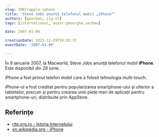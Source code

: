 ```yaml
---
slug: 2007/apple-iphone
title: 'Steve Jobs anunță telefonul mobil „iPhone”'
authors: [gserban, ilg-ul]
tags: [international, autor:gheorghe.serban]

date: 2007-01-09

creationDate: 2023-12-29T20:55:37
eventDate: '2007-01-09'

---
```


În 9 ianuarie 2007, la Macworld, Steve Jobs anunță telefonul mobil **iPhone**.
Este disponibil din 29 iunie.

<!-- truncate -->

iPhone a fost primul telefon mobil care a folosit tehnologia multi-touch.

iPhone-ul a fost creditat pentru popularizarea smartphone-ului și ulterior
a tabletelor, precum și pentru crearea unei piețe mari de aplicații
pentru smartphone-uri, distribuite prin AppStore.

## Referințe

- [rite.org.ro - Istoria Internetului](https://rite.org.ro/istoria-internetului/)
- [en.wikipedia.org - iPhone](https://en.wikipedia.org/wiki/IPhone)
